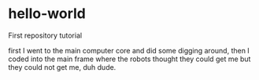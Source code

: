 # hello-world
First repository tutorial

first I went to the main computer core and did some digging around, then I coded into the main
frame where the robots thought they could get me but they could not get me, duh dude.
